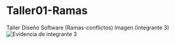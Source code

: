 # Taller01-Ramas
Taller Diseño Software (Ramas-conflictos)
Imagen (integrante 3)
![Evidencia de integrante 3](https://github.com/Alex-Benites/Taller01-Ramas/assets/136658235/81e95f5e-dbeb-48ed-b7b0-83995b4f6771)

